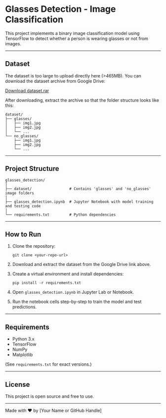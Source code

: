 # Glasses Detection - Image Classification

This project implements a binary image classification model using TensorFlow to detect whether a person is wearing glasses or not from images.

---

## Dataset

The dataset is too large to upload directly here (>465MB). You can download the dataset archive from Google Drive:

[Download dataset.rar](https://drive.google.com/file/d/1ePpwb8aWkMPpXTZQsAMRJZm2RclNkocD/view?usp=drive_link)

After downloading, extract the archive so that the folder structure looks like this:

```
dataset/
├── glasses/
│   ├── img1.jpg
│   ├── img2.jpg
│   └── ...
└── no_glasses/
    ├── img1.jpg
    ├── img2.jpg
    └── ...
```

---

## Project Structure

```
glasses_detection/
│
├── dataset/                 # Contains 'glasses' and 'no_glasses' image folders
│
├── glasses_detection.ipynb  # Jupyter Notebook with model training and testing code
│
└── requirements.txt         # Python dependencies
```

---

## How to Run

1. Clone the repository:
    ```
    git clone <your-repo-url>
    ```

2. Download and extract the dataset from the Google Drive link above.

3. Create a virtual environment and install dependencies:
    ```
    pip install -r requirements.txt
    ```

4. Open `glasses_detection.ipynb` in Jupyter Lab or Notebook.

5. Run the notebook cells step-by-step to train the model and test predictions.

---

## Requirements

- Python 3.x  
- TensorFlow  
- NumPy  
- Matplotlib  

(See `requirements.txt` for exact versions.)

---

## License

This project is open source and free to use.

---

Made with ❤️ by [Your Name or GitHub Handle]
